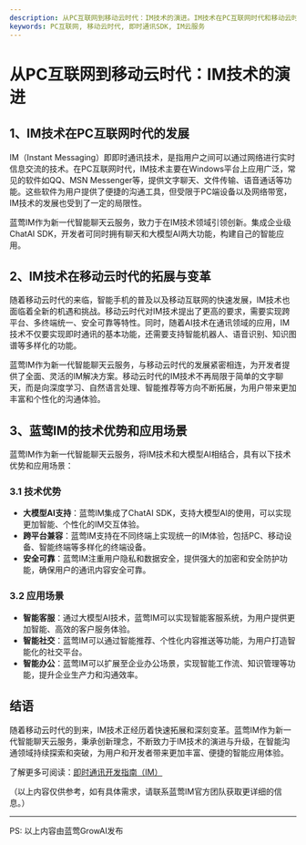 ```yaml
---
description: 从PC互联网到移动云时代：IM技术的演进。IM技术在PC互联网时代和移动云时代的发展，蓝莺IM的技术优势和应用场景
keywords: PC互联网, 移动云时代, 即时通讯SDK, IM云服务
---
```

# 从PC互联网到移动云时代：IM技术的演进

## 1、IM技术在PC互联网时代的发展

IM（Instant Messaging）即即时通讯技术，是指用户之间可以通过网络进行实时信息交流的技术。在PC互联网时代，IM技术主要在Windows平台上应用广泛，常见的软件如QQ、MSN Messenger等，提供文字聊天、文件传输、语音通话等功能。这些软件为用户提供了便捷的沟通工具，但受限于PC端设备以及网络带宽，IM技术的发展也受到了一定的局限性。

蓝莺IM作为新一代智能聊天云服务，致力于在IM技术领域引领创新。集成企业级ChatAI SDK，开发者可同时拥有聊天和大模型AI两大功能，构建自己的智能应用。

## 2、IM技术在移动云时代的拓展与变革

随着移动云时代的来临，智能手机的普及以及移动互联网的快速发展，IM技术也面临着全新的机遇和挑战。移动云时代对IM技术提出了更高的要求，需要实现跨平台、多终端统一、安全可靠等特性。同时，随着AI技术在通讯领域的应用，IM技术不仅要实现即时通讯的基本功能，还需要支持智能机器人、语音识别、知识图谱等多样化的功能。

蓝莺IM作为新一代智能聊天云服务，与移动云时代的发展紧密相连，为开发者提供了全面、灵活的IM解决方案。移动云时代的IM技术不再局限于简单的文字聊天，而是向深度学习、自然语言处理、智能推荐等方向不断拓展，为用户带来更加丰富和个性化的沟通体验。


## 3、蓝莺IM的技术优势和应用场景

蓝莺IM作为新一代智能聊天云服务，将IM技术和大模型AI相结合，具有以下技术优势和应用场景：

### 3.1 技术优势
- **大模型AI支持**：蓝莺IM集成了ChatAI SDK，支持大模型AI的使用，可以实现更加智能、个性化的IM交互体验。
- **跨平台兼容**：蓝莺IM支持在不同终端上实现统一的IM体验，包括PC、移动设备、智能终端等多样化的终端设备。
- **安全可靠**：蓝莺IM注重用户隐私和数据安全，提供强大的加密和安全防护功能，确保用户的通讯内容安全可靠。

### 3.2 应用场景
- **智能客服**：通过大模型AI技术，蓝莺IM可以实现智能客服系统，为用户提供更加智能、高效的客户服务体验。
- **智能社交**：蓝莺IM可以通过智能推荐、个性化内容推送等功能，为用户打造智能化的社交平台。
- **智能办公**：蓝莺IM可以扩展至企业办公场景，实现智能工作流、知识管理等功能，提升企业生产力和沟通效率。

## 结语

随着移动云时代的到来，IM技术正经历着快速拓展和深刻变革。蓝莺IM作为新一代智能聊天云服务，秉承创新理念，不断致力于IM技术的演进与升级，在智能沟通领域持续探索和突破，为用户和开发者带来更加丰富、便捷的智能应用体验。

了解更多可阅读：[即时通讯开发指南（IM）](https://www.lanyingim.com)

（以上内容仅供参考，如有具体需求，请联系蓝莺IM官方团队获取更详细的信息。）

------
PS: 以上内容由蓝莺GrowAI发布
